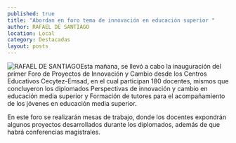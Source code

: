 ```yaml
---
published: true
title: "Abordan en foro tema de innovación en educación superior "
author: RAFAEL DE SANTIAGO
location: Local
category: Destacadas
layout: posts
---
```


![RAFAEL DE SANTIAGO](http://i.imgur.com/K0UYomjm.jpg)Esta mañana, se llevó a cabo la inauguración del primer Foro de Proyectos de Innovación y Cambio desde los Centros Educativos Cecytez-Emsad, en el cual participan 180 docentes, mismos que concluyeron los diplomados Perspectivas de innovación y cambio en educación media superior y Formación de tutores para el acompañamiento de los jóvenes en educación media superior. 

En este foro se realizarán mesas de trabajo, donde los docentes expondrán algunos proyectos desarrollados durante los diplomados, además de que habrá conferencias magistrales.
